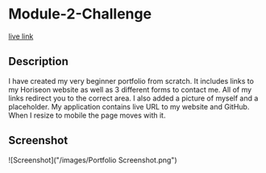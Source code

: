 # Module-2-Challenge

[live link](git@github.com:ivetteramos/My-Portfolio-.git/)

## Description 

I have created my very beginner portfolio from scratch. It includes links to my Horiseon website as well as 3 different forms to contact me. All of my links redirect you to the correct area. I also added a picture of myself and a placeholder. My application contains live URL to my website and GitHub. When I resize to mobile the page moves with it. 

## Screenshot

![Screenshot]("/images/Portfolio Screenshot.png")

